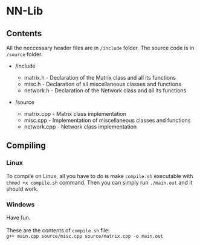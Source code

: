 # NN-Lib

## Contents

All the neccessary header files are in `/include` folder.
The source code is in `/source` folder.

* /include
	* matrix.h - Declaration of the Matrix class and all its functions
	* misc.h - Declaration of all miscellaneous classes and functions
	* network.h - Declaration of the Network class and all its functions

* /source
	* matrix.cpp - Matrix class implementation
	* misc.cpp - Implementation of miscellaneous classes and functions
	* network.cpp - Network class implementation

## Compiling

### Linux
To compile on Linux, all you have to do is make `compile.sh` executable with `chmod +x compile.sh` command. Then you can simply run `./main.out` and it should work.

### Windows
Have fun. \
\
These are the contents of `compile.sh` file: \
`g++ main.cpp source/misc.cpp source/matrix.cpp -o main.out`
